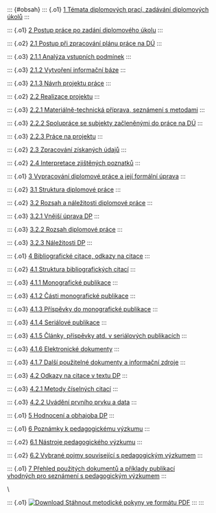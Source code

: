  

::: {#obsah}
::: {.o1}
[1 Témata diplomových prací, zadávání diplomových úkolů](?kap=1)
:::

::: {.o1}
[2 Postup práce po zadání diplomového úkolu](?kap=2)
:::

::: {.o2}
[2.1 Postup při zpracování plánu práce na DÚ](?kap=2#_Toc186394563)
:::

::: {.o3}
[2.1.1 Analýza vstupních podmínek](?kap=2#_Toc186394564)
:::

::: {.o3}
[2.1.2 Vytvoření informační báze](?kap=2#_Toc186394565)
:::

::: {.o3}
[2.1.3 Návrh projektu práce](?kap=2#_Toc186394566)
:::

::: {.o2}
[2.2 Realizace projektu](?kap=2#_Toc186394567)
:::

::: {.o3}
[2.2.1 Materiálně-technická příprava, seznámení
s metodami](?kap=2#_Toc186394568)
:::

::: {.o3}
[2.2.2 Spolupráce se subjekty začleněnými do práce na
DÚ](?kap=2#_Toc186394569)
:::

::: {.o3}
[2.2.3 Práce na projektu](?kap=2#_Toc186394570)
:::

::: {.o2}
[2.3 Zpracování získaných údajů](?kap=2#_Toc186394571)
:::

::: {.o2}
[2.4 Interpretace zjištěných poznatků](?kap=2#_Toc186394572)
:::

::: {.o1}
[3 Vypracování diplomové práce a její formální úprava](?kap=3)
:::

::: {.o2}
[3.1 Struktura diplomové práce](?kap=3#_Toc186394574)
:::

::: {.o2}
[3.2 Rozsah a náležitosti diplomové práce](?kap=3#_Toc186394575)
:::

::: {.o3}
[3.2.1 Vnější úprava DP](?kap=3#_Toc186394576)
:::

::: {.o3}
[3.2.2 Rozsah diplomové práce](?kap=3#_Toc186394577)
:::

::: {.o3}
[3.2.3 Náležitosti DP](?kap=3#_Toc186394578)
:::

::: {.o1}
[4 Bibliografické citace, odkazy na citace](?kap=4)
:::

::: {.o2}
[4.1 Struktura bibliografických citací](?kap=4#_Toc186394583)
:::

::: {.o3}
[4.1.1 Monografické publikace](?kap=4#_Toc186394584)
:::

::: {.o3}
[4.1.2 Části monografické publikace](?kap=4#_Toc186394585)
:::

::: {.o3}
[4.1.3 Příspěvky do monografické publikace](?kap=4#_Toc186394586)
:::

::: {.o3}
[4.1.4 Seriálové publikace](?kap=4#_Toc186394587)
:::

::: {.o3}
[4.1.5 Články, příspěvky atd. v seriálových
publikacích](?kap=4#_Toc186394588)
:::

::: {.o3}
[4.1.6 Elektronické dokumenty](?kap=4#_Toc186394589)
:::

::: {.o3}
[4.1.7 Další použitelné dokumenty a informační
zdroje](?kap=4#_Toc186394590)
:::

::: {.o3}
[4.2 Odkazy na citace v textu DP](?kap=4#_Toc186394591)
:::

::: {.o3}
[4.2.1 Metody číselných citací](?kap=4#_Toc186394592)
:::

::: {.o3}
[4.2.2 Uvádění prvního prvku a data](?kap=4#_Toc186394593)
:::

::: {.o1}
[5 Hodnocení a obhajoba DP](?kap=5)
:::

::: {.o1}
[6 Poznámky k pedagogickému výzkumu](?kap=6)
:::

::: {.o2}
[6.1 Nástroje pedagogického výzkumu](?kap=6#_Toc186394596)
:::

::: {.o2}
[6.2 Vybrané pojmy související s pedagogickým
výzkumem](?kap=6#_Toc186394597)
:::

::: {.o1}
[7 Přehled použitých dokumentů a příklady publikací\
vhodných pro seznámení s pedagogickým výzkumem](?kap=7)
:::

\

::: {.o1}
[![Download](../images/ico/pdf.gif) Stáhnout metodické pokyny ve formátu
PDF](pdf/metodicke_pokyny_DP.pdf)
:::
:::

 
